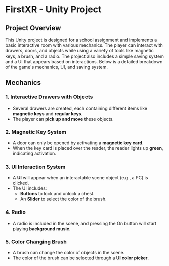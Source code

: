# FirstXR - Unity Project

## Project Overview

This Unity project is designed for a school assignment and implements a basic interactive room with various mechanics. The player can interact with drawers, doors, and objects while using a variety of tools like magnetic keys, a brush, and a radio. The project also includes a simple saving system and a UI that appears based on interactions. Below is a detailed breakdown of the game's mechanics, UI, and saving system.

## Mechanics

### 1. Interactive Drawers with Objects
- Several drawers are created, each containing different items like **magnetic keys** and **regular keys**.
- The player can **pick up and move** these objects.

### 2. Magnetic Key System
- A door can only be opened by activating a **magnetic key card**.
- When the key card is placed over the reader, the reader lights up **green**, indicating activation.

### 3. UI Interaction System
- A **UI** will appear when an interactable scene object (e.g., a PC) is clicked.
- The UI includes:
  - **Buttons** to lock and unlock a chest.
  - An **Slider** to select the color of the brush.

### 4. Radio
- A radio is included in the scene, and pressing the On button will start playing **background music**.

### 5. Color Changing Brush
- A brush can change the color of objects in the scene.
- The color of the brush can be selected through a **UI color picker**.
